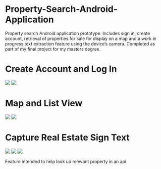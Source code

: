 # Property-Search-Android-Application
Property search Android application prototype. Includes sign in, create account, retrieval of properties for sale for display on a map and a work in progress text extraction feature using the device’s camera. Completed as part of my final project for my masters degree.
# Create Account and Log In
![](app_images/create_account.jpg)
![](app_images/log_in.jpg)
# Map and List View
![](app_images/map.png)
![](app_images/list.png)
# Capture Real Estate Sign Text
![](app_images/estate_agent_sign1.png)
![](app_images/estate_agent_sign2.png)
![](app_images/captured_text.png)

Feature intended to help look up relevant property in an api

